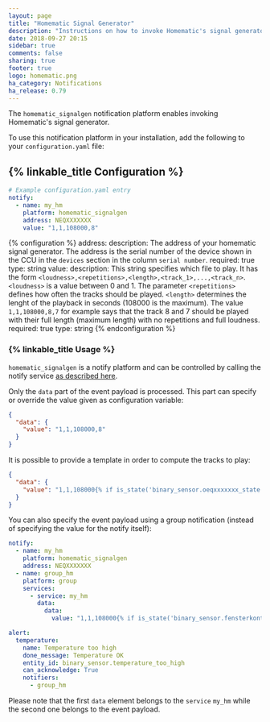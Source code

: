 ```yaml
---
layout: page
title: "Homematic Signal Generator"
description: "Instructions on how to invoke Homematic's signal generator from Home Assistant."
date: 2018-09-27 20:15
sidebar: true
comments: false
sharing: true
footer: true
logo: homematic.png
ha_category: Notifications
ha_release: 0.79
---
```


The `homematic_signalgen` notification platform enables invoking Homematic's signal generator.

To use this notification platform in your installation, add the following to your `configuration.yaml` file:

## {% linkable_title Configuration %}

```yaml
# Example configuration.yaml entry
notify:
  - name: my_hm
    platform: homematic_signalgen
    address: NEQXXXXXXX
    value: "1,1,108000,8"
```

{% configuration %}
address:
  description: The address of your homematic signal generator. The address is the serial number of the device shown in the CCU in the `devices` section in the column `serial number`.
  required: true
  type: string
value:
  description: This string specifies which file to play. It has the form `<loudness>,<repetitions>,<length>,<track_1>,...,<track_n>`. `<loudness>` is a value between 0 and 1. The parameter `<repetitions>` defines how often the tracks should be played. `<length>` determines the lenght of the playback in seconds (108000 is the maximum). The value `1,1,108000,8,7` for example says that the track 8 and 7 should be played with their full length (maximum length) with no repetitions and full loudness.
  required: true
  type: string
{% endconfiguration %}

### {% linkable_title Usage %}

`homematic_signalgen` is a notify platform and can be controlled by calling the notify service [as described here](/components/notify/).

Only the `data` part of the event payload is processed. This part can specify or override the value given as configuration variable:

```json
{
  "data": {
    "value": "1,1,108000,8"
  }
}
```

It is possible to provide a template in order to compute the tracks to play:

```json
{
  "data": {
    "value": "1,1,108000{% if is_state('binary_sensor.oeqxxxxxxx_state', 'on') %},1{% endif %}{% if is_state('binary_sensor.oeqxxxxxxx_state', 'on') %},2{% endif %}"
  }
}
```

You can also specify the event payload using a group notification (instead of specifying the value for the notify itself):

```yaml
notify:
  - name: my_hm
    platform: homematic_signalgen
    address: NEQXXXXXXX
  - name: group_hm
    platform: group
    services:
      - service: my_hm
        data:
          data:
            value: "1,1,108000{% if is_state('binary_sensor.fensterkontakt1ogbad_state', 'on') %},1{% endif %}{% if is_state('binary_sensor.fensterkontaktdachbad_state', 'on') %},2{% endif %}"

alert:
  temperature:
    name: Temperature too high
    done_message: Temperature OK
    entity_id: binary_sensor.temperature_too_high
    can_acknowledge: True
    notifiers:
      - group_hm
```

Please note that the first `data` element belongs to the `service` `my_hm` while the second one belongs to the event payload.
